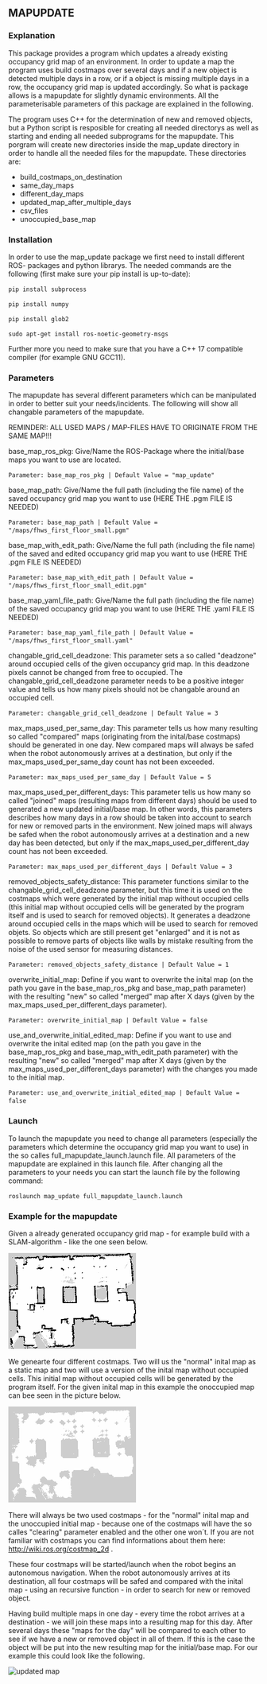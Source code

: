 ## MAPUPDATE

### Explanation

This package provides a program which updates a already existing occupancy grid map of an environment. In order to update a map the program uses build costmaps over several days and if a new object is detected multiple days in a row, or if a object is missing multiple days in a row, the occupancy grid map is updated accordingly.
So what is package allows is a mapupdate for slightly dynamic environments.
All the parameterisable parameters of this package are explained in the following.

The program uses C++ for the determination of new and removed objects, but a Python script is resposible for creating all needed directorys as well as starting and ending all needed subprograms for the mapupdate.
This porgram will create new directories inside the map_update directory in order to handle all the needed files for the mapupdate.
These directories are:
  - build_costmaps_on_destination
  - same_day_maps
  - different_day_maps
  - updated_map_after_multiple_days
  - csv_files
  - unoccupied_base_map

### Installation
In order to use the map_update package we first need to install different ROS- packages and python librarys.
The needed commands are the following (first make sure your pip install is up-to-date):
```
pip install subprocess
```
```
pip install numpy
```
```
pip install glob2
```
```
sudo apt-get install ros-noetic-geometry-msgs
```
Further more you need to make sure that you have a C++ 17 compatible compiler (for example GNU GCC11).

### Parameters
The mapupdate has several different parameters which can be manipulated in order to better suit your needs/incidents.
The following will show all changable parameters of the mapupdate.

REMINDER!: ALL USED MAPS / MAP-FILES HAVE TO ORIGINATE FROM THE SAME MAP!!!

base_map_ros_pkg: Give/Name the ROS-Package where the initial/base maps you want to use are located.
```
Parameter: base_map_ros_pkg | Default Value = "map_update"
```

base_map_path: Give/Name the full path (including the file name) of the saved occupancy grid map you want to use (HERE THE .pgm FILE IS NEEDED)
```
Parameter: base_map_path | Default Value = "/maps/fhws_first_floor_small.pgm"
```

base_map_with_edit_path: Give/Name the full path (including the file name) of the saved and edited occupancy grid map you want to use (HERE THE .pgm FILE IS NEEDED)
```
Parameter: base_map_with_edit_path | Default Value = "/maps/fhws_first_floor_small_edit.pgm"
```

base_map_yaml_file_path: Give/Name the full path (including the file name) of the saved occupancy grid map you want to use (HERE THE .yaml FILE IS NEEDED)
```
Parameter: base_map_yaml_file_path | Default Value = "/maps/fhws_first_floor_small.yaml"
```

changable_grid_cell_deadzone: This parameter sets a so called "deadzone" around occupied cells of the given occupancy grid map. In this deadzone pixels cannot be changed from free to occupied. The changable_grid_cell_deadzone parameter needs to be a positive integer value and tells us how many pixels should not be changable around an occupied cell.
```
Parameter: changable_grid_cell_deadzone | Default Value = 3
```

max_maps_used_per_same_day: This parameter tells us how many resulting so called "compared" maps (originating from the inital/base costmaps) should be generated in one day. New compared maps will always be safed when the robot autonomously arrives at a destination, but only if the max_maps_used_per_same_day count has not been exceeded.
```
Parameter: max_maps_used_per_same_day | Default Value = 5
```

max_maps_used_per_different_days: This parameter tells us how many so called "joined" maps (resulting maps from different days) should be used to generated a new updated initial/base map. In other words, this parameters describes how many days in a row should be taken into account to search for new or removed parts in the environment. New joined maps will always be safed when the robot autonomously arrives at a destination and a new day has been detected, but only if the max_maps_used_per_different_day count has not been exceeded.
```
Parameter: max_maps_used_per_different_days | Default Value = 3
```

removed_objects_safety_distance: This parameter functions similar to the changable_grid_cell_deadzone parameter, but this time it is used on the costmaps which were generated by the initial map without occupied cells (this initial map without occupied cells will be generated by the program itself and is used to search for removed objects). It generates a deadzone  around occupied cells in the maps which will be used to search for removed objets. So objects which are still present get "enlarged" and it is not as possible to remove parts of objects like walls by mistake resulting from the noise of the used sensor for measuring distances.
```
Parameter: removed_objects_safety_distance | Default Value = 1
```

overwrite_initial_map: Define if you want to overwrite the inital map (on the path you gave in the base_map_ros_pkg and base_map_path parameter) with the resulting "new" so called "merged" map after X days (given by the max_maps_used_per_different_days parameter).
```
Parameter: overwrite_initial_map | Default Value = false
```

use_and_overwrite_initial_edited_map: Define if you want to use and overwrite the inital edited map (on the path you gave in the base_map_ros_pkg and base_map_with_edit_path parameter) with the resulting "new" so called "merged" map after X days (given by the max_maps_used_per_different_days parameter) with the changes you made to the initial map.
```
Parameter: use_and_overwrite_initial_edited_map | Default Value = false
```

### Launch

To launch the mapupdate you need to change all parameters (especially the parameters which determine the occupancy grid map you want to use) in the so calles full_mapupdate_launch.launch file.
All parameters of the mapupdate are explained in this launch file.
After changing all the parameters to your needs you can start the launch file by the following command:
```
roslaunch map_update full_mapupdate_launch.launch
```

### Example for the mapupdate
Given a already generated occupancy grid map - for example build with a SLAM-algorithm - like the one seen below.

![initial map](images/inital_map.png "Initial/base map used for the mapupdate")

We genearte four different costmaps. Two will us the "normal" inital map as a static map and two will use a version of the inital map without occupied cells. This initial map without occupied cells will be generated by the program itself. For the given inital map in this example the onoccupied map can bee seen in the picture below.

![unoccupied initial map](images/base_map_without_occupied_cells.png "Initial/base map without occupied cells")

There will always be two used costmaps - for the "normal" inital map and the unoccupied initial map - because one of the costmaps will have the so calles "clearing" parameter enabled and the other one won´t. If you are not familiar with costmaps you can find informations about them here: http://wiki.ros.org/costmap_2d .

These four costmaps will be started/launch when the robot begins an autonomous navigation. When the robot autonomously arrives at its destination, all four costmaps will be safed and compared with the inital map - using an recursive function - in order to search for new or removed object.

Having build multiple maps in one day - every time the robot arrives at a destination - we will join these maps into a resulting map for this day. After several days these "maps for the day" will be compared to each other to see if we have a new or removed object in all of them. If this is the case the object will be put into the new resulting map for the initial/base map. For our example this could look like the following.

![updated map](images/updated_inital_map.png "Updated initial map with the mapupdate program")

